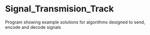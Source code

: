 # Signal_Transmision_Track
Program showing example solutions for algorithms designed to send, encode and decode signals
